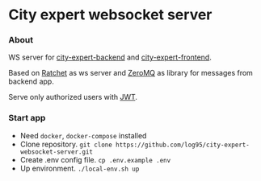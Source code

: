 # City expert websocket server

### About
WS server for [city-expert-backend](https://github.com/log95/city-expert-backend) and 
[city-expert-frontend](https://github.com/log95/city-expert-frontend).

Based on [Ratchet](http://socketo.me/) as ws server and 
[ZeroMQ](https://zeromq.org/) as library for messages from backend app.

Serve only authorized users with [JWT](https://en.wikipedia.org/wiki/JSON_Web_Token).

### Start app
- Need `docker`, `docker-compose` installed
- Clone repository. `git clone https://github.com/log95/city-expert-websocket-server.git`
- Create .env config file. `cp .env.example .env`
- Up environment. `./local-env.sh up`
